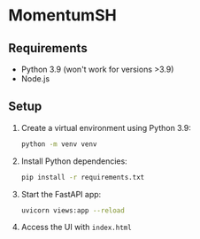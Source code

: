 # MomentumSH

## Requirements

- Python 3.9 (won't work for versions >3.9)
- Node.js

## Setup

1. Create a virtual environment using Python 3.9:
    ```bash
    python -m venv venv
    ```

2. Install Python dependencies:
    ```bash
    pip install -r requirements.txt
    ```

3. Start the FastAPI app:
    ```bash
    uvicorn views:app --reload
    ```

4. Access the UI with `index.html`
